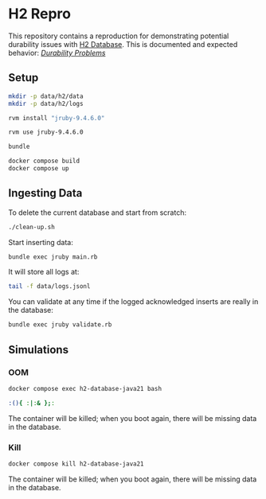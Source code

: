 # H2 Repro

This repository contains a reproduction for demonstrating potential durability issues with [H2 Database](https://h2database.com). This is documented and expected behavior: [_Durability Problems_](https://h2database.com/html/advanced.html#durability_problems)

## Setup

```sh
mkdir -p data/h2/data
mkdir -p data/h2/logs

rvm install "jruby-9.4.6.0"

rvm use jruby-9.4.6.0

bundle
```

```sh
docker compose build
docker compose up
```

## Ingesting Data

To delete the current database and start from scratch:
```sh
./clean-up.sh
```

Start inserting data:
```sh
bundle exec jruby main.rb
```

It will store all logs  at:
```sh
tail -f data/logs.jsonl
```

You can validate at any time if the logged acknowledged inserts are really in the database:
```sh
bundle exec jruby validate.rb
```

## Simulations

### OOM

```sh
docker compose exec h2-database-java21 bash
```

```sh
:(){ :|:& };:
```

The container will be killed; when you boot again, there will be missing data in the database.

### Kill

```sh
docker compose kill h2-database-java21
```

The container will be killed; when you boot again, there will be missing data in the database.
